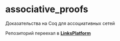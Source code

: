# associative_proofs
Доказательства на Coq для ассоциативных сетей

Репозиторий переехал в [**LinksPlatform**](https://github.com/linksplatform/Theory)